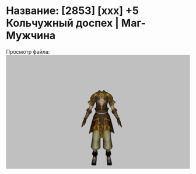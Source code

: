 # Название: [2853] [xxx] +5 Кольчужный доспех | Маг-Мужчина

Просмотр файла:
![p040003.png](p040003.png)